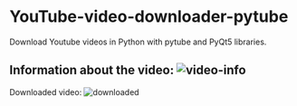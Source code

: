 # YouTube-video-downloader-pytube
Download Youtube videos in Python with pytube and PyQt5 libraries.

Information about the video: ![video-info](https://user-images.githubusercontent.com/87191710/153712363-82afbf68-3135-489f-bdc1-7ec14d8039f3.png)
----------------------------------------------------------------------------------------------------------------------------------------------------
Downloaded video: ![downloaded](https://user-images.githubusercontent.com/87191710/153712481-91013e6b-ab1b-46e5-a933-c69747c4958c.png)
